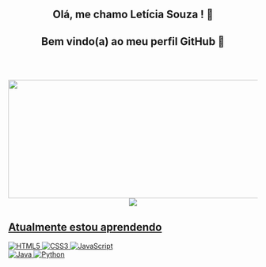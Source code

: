 <span align="center">
            
## Olá, me chamo Letícia Souza ! 👋
## Bem vindo(a) ao meu perfil GitHub 👋 

</span>
<br></br>

<p align = "center" >
  <img src = "https://github-readme-stats.vercel.app/api?username=leticiasouza-dev&show_icons=true&theme=dracula&count_private=true" height="240" width="650">
  <img src = "https://github-readme-stats.vercel.app/api/top-langs/?username=leticiasouza-dev&hide=css,html&theme=tokyonight">
</p>

<div align="center">
  <a href="https://github.com/leticiasouza-dev">

</div>

## Atualmente estou aprendendo

![HTML5](https://img.shields.io/badge/html5-%23E34F26.svg?style=for-the-badge&logo=html5&logoColor=white)
![CSS3](https://img.shields.io/badge/css3-%231572B6.svg?style=for-the-badge&logo=css3&logoColor=white)
![JavaScript](https://img.shields.io/badge/javascript-%23323330.svg?style=for-the-badge&logo=javascript&logoColor=%23F7DF1E)           
![Java](https://img.shields.io/badge/java-%23ED8B00.svg?style=for-the-badge&logo=openjdk&logoColor=white)
![Python](https://img.shields.io/badge/python-3670A0?style=for-the-badge&logo=python&logoColor=ffdd54)
